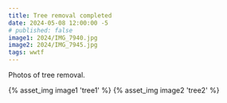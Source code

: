 ```yaml
---
title: Tree removal completed
date: 2024-05-08 12:00:00 -5
# published: false
image1: 2024/IMG_7940.jpg
image2: 2024/IMG_7945.jpg
tags: wwtf
---
```

Photos of tree removal.
<!-- excerpt -->
{% asset_img image1 'tree1' %}
{% asset_img image2 'tree2' %}
